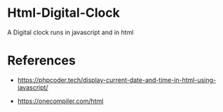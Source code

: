 # Html-Digital-Clock
A Digital clock runs in javascript and in html

# References
- https://phpcoder.tech/display-current-date-and-time-in-html-using-javascript/

- https://onecompiler.com/html
